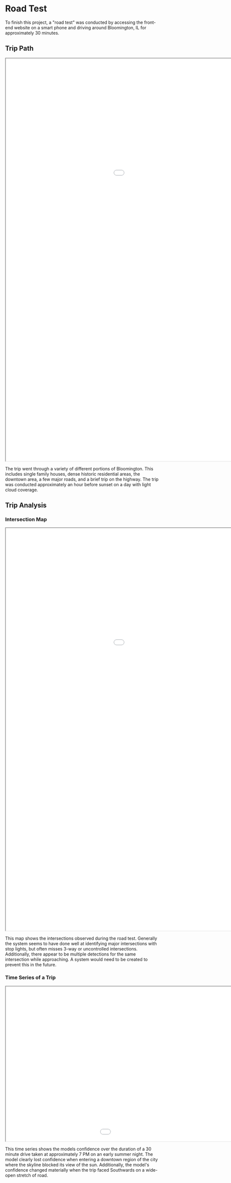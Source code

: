 # Road Test

To finish this project, a "road test" was conducted by accessing the front-end website on a smart phone and driving around Bloomington, IL for approximately 30 minutes.

## Trip Path

<iframe src="../images/general_map.html" height="1300px" width="1300px"></iframe>

The trip went through a variety of different portions of Bloomington. This includes single family houses, dense historic residential areas, the downtown area, a few major roads, and a brief trip on the highway. The trip was conducted approximately an hour before sunset on a day with light cloud coverage.

## Trip Analysis

### Intersection Map

<iframe src="../images/intersection_map.html" height="1300px" width="1300px"></iframe>

This map shows the intersections observed during the road test. Generally the system seems to have done well at identifying major intersections with stop lights, but often misses 3-way or uncontrolled intersections. Additionally, there appear to be multiple detections for the same intersection while approaching. A system would need to be created to prevent this in the future.


### Time Series of a Trip

<iframe src="../images/timeseries_weather.html" height="500px" width="1300px"></iframe>

This time series shows the models confidence over the duration of a 30 minute drive taken at approximately 7 PM on an early summer night. The model clearly lost confidence when entering a downtown region of the city where the skyline blocked its view of the sun. Additionally, the model's confidence changed materially when the trip faced Southwards on a wide-open stretch of road.
